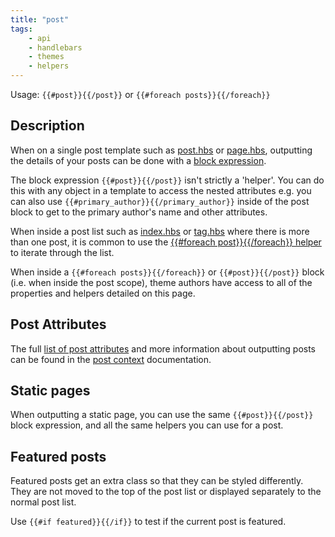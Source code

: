 ```yaml
---
title: "post"
tags:
    - api
    - handlebars
    - themes
    - helpers
---
```


Usage:  `{{#post}}{{/post}}` or `{{#foreach posts}}{{/foreach}}`

## Description

When on a single post template such as [post.hbs](/docs/structure#post-hbs) or [page.hbs](/docs/structure#page-hbs), outputting the details of your posts can be done with a [block expression](/docs/handlebars#block-expressions-scopes-).

The block expression `{{#post}}{{/post}}` isn't strictly a 'helper'. You can do this with any object in a template to access the nested attributes e.g. you can also use `{{#primary_author}}{{/primary_author}}` inside of the post block to get to the primary author's name and other attributes. 

When inside a post list such as [index.hbs](/docs/structure#index-hbs) or [tag.hbs](/docs/structure#index-hbs) where there is more than one post, it is common to use the [{{#foreach post}}{{/foreach}} helper](doc:foreach) to iterate through the list.

When inside a `{{#foreach posts}}{{/foreach}}` or `{{#post}}{{/post}}` block (i.e. when inside the post scope), theme authors have access to all of the properties and helpers detailed on this page.

## Post Attributes

The full [list of post attributes](/docs/post-context#post-object-attributes) and more information about outputting posts can be found in the [post context](doc:post-context) documentation.

## Static pages

When outputting a static page, you can use the same `{{#post}}{{/post}}` block expression, and all the same helpers you can use for a post.

## Featured posts

Featured posts get an extra class so that they can be styled differently. They are not moved to the top of the post list or displayed separately to the normal post list.

Use `{{#if featured}}{{/if}}` to test if the current post is featured.
